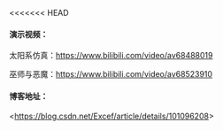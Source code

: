 <<<<<<< HEAD




#### 演示视频：

太阳系仿真：<https://www.bilibili.com/video/av68488019>

巫师与恶魔：<https://www.bilibili.com/video/av68523910>

#### 博客地址：

<<https://blog.csdn.net/Excef/article/details/101096208>>

